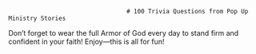                                      # 100 Trivia Questions from Pop Up Ministry Stories

Don’t forget to wear the full Armor of God every day to stand firm and confident in your faith! Enjoy—this is all for fun!
